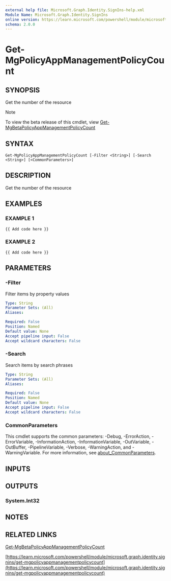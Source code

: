 ```yaml
---
external help file: Microsoft.Graph.Identity.SignIns-help.xml
Module Name: Microsoft.Graph.Identity.SignIns
online version: https://learn.microsoft.com/powershell/module/microsoft.graph.identity.signins/get-mgpolicyappmanagementpolicycount
schema: 2.0.0
---
```


# Get-MgPolicyAppManagementPolicyCount

## SYNOPSIS
Get the number of the resource

> [!NOTE]
> To view the beta release of this cmdlet, view [Get-MgBetaPolicyAppManagementPolicyCount](/powershell/module/Microsoft.Graph.Beta.Identity.SignIns/Get-MgBetaPolicyAppManagementPolicyCount?view=graph-powershell-beta)

## SYNTAX

```
Get-MgPolicyAppManagementPolicyCount [-Filter <String>] [-Search <String>] [<CommonParameters>]
```

## DESCRIPTION
Get the number of the resource

## EXAMPLES

### EXAMPLE 1
```
{{ Add code here }}
```

### EXAMPLE 2
```
{{ Add code here }}
```

## PARAMETERS

### -Filter
Filter items by property values

```yaml
Type: String
Parameter Sets: (All)
Aliases:

Required: False
Position: Named
Default value: None
Accept pipeline input: False
Accept wildcard characters: False
```

### -Search
Search items by search phrases

```yaml
Type: String
Parameter Sets: (All)
Aliases:

Required: False
Position: Named
Default value: None
Accept pipeline input: False
Accept wildcard characters: False
```

### CommonParameters
This cmdlet supports the common parameters: -Debug, -ErrorAction, -ErrorVariable, -InformationAction, -InformationVariable, -OutVariable, -OutBuffer, -PipelineVariable, -Verbose, -WarningAction, and -WarningVariable. For more information, see [about_CommonParameters](http://go.microsoft.com/fwlink/?LinkID=113216).

## INPUTS

## OUTPUTS

### System.Int32
## NOTES

## RELATED LINKS
[Get-MgBetaPolicyAppManagementPolicyCount](/powershell/module/Microsoft.Graph.Beta.Identity.SignIns/Get-MgBetaPolicyAppManagementPolicyCount?view=graph-powershell-beta)

[https://learn.microsoft.com/powershell/module/microsoft.graph.identity.signins/get-mgpolicyappmanagementpolicycount](https://learn.microsoft.com/powershell/module/microsoft.graph.identity.signins/get-mgpolicyappmanagementpolicycount)


